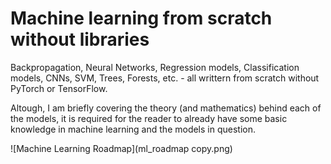 # Machine learning from scratch without libraries

Backpropagation, Neural Networks, Regression models, Classification models, CNNs, SVM, Trees, Forests, etc. - all writtern from scratch without PyTorch or TensorFlow.


Altough, I am briefly covering the theory (and mathematics) behind each of the models, it is required for the reader to already have some basic knowledge in machine learning and the models in question.

![Machine Learning Roadmap](ml_roadmap copy.png)